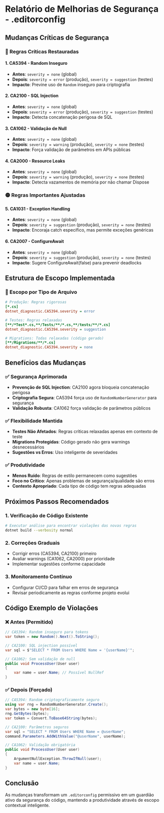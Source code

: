 # Relatório de Melhorias de Segurança - .editorconfig

## Mudanças Críticas de Segurança

### 🔴 Regras Críticas Restauradas

#### 1. **CA5394 - Random Inseguro**
- **Antes**: `severity = none` (global)
- **Depois**: `severity = error` (produção), `severity = suggestion` (testes)
- **Impacto**: Previne uso de `Random` inseguro para criptografia

#### 2. **CA2100 - SQL Injection**
- **Antes**: `severity = none` (global)
- **Depois**: `severity = error` (produção), `severity = suggestion` (testes)
- **Impacto**: Detecta concatenação perigosa de SQL

#### 3. **CA1062 - Validação de Null**
- **Antes**: `severity = none` (global)
- **Depois**: `severity = warning` (produção), `severity = none` (testes)
- **Impacto**: Força validação de parâmetros em APIs públicas

#### 4. **CA2000 - Resource Leaks**
- **Antes**: `severity = none` (global)
- **Depois**: `severity = warning` (produção), `severity = none` (testes)
- **Impacto**: Detecta vazamentos de memória por não chamar Dispose

### 🟡 Regras Importantes Ajustadas

#### 5. **CA1031 - Exception Handling**
- **Antes**: `severity = none` (global)
- **Depois**: `severity = suggestion` (produção), `severity = none` (testes)
- **Impacto**: Encoraja catch específico, mas permite exceções genéricas

#### 6. **CA2007 - ConfigureAwait**
- **Antes**: `severity = none` (global)
- **Depois**: `severity = suggestion` (produção), `severity = none` (testes)
- **Impacto**: Sugere ConfigureAwait(false) para prevenir deadlocks

## Estrutura de Escopo Implementada

### 📁 Escopo por Tipo de Arquivo

```ini
# Produção: Regras rigorosas
[*.cs]
dotnet_diagnostic.CA5394.severity = error

# Testes: Regras relaxadas
[**/*Test*.cs,**/Tests/**/*.cs,**/tests/**/*.cs]
dotnet_diagnostic.CA5394.severity = suggestion

# Migrations: Todas relaxadas (código gerado)
[**/Migrations/**/*.cs]
dotnet_diagnostic.CA5394.severity = none
```

## Benefícios das Mudanças

### ✅ Segurança Aprimorada
- **Prevenção de SQL Injection**: CA2100 agora bloqueia concatenação perigosa
- **Criptografia Segura**: CA5394 força uso de `RandomNumberGenerator` para segurança
- **Validação Robusta**: CA1062 força validação de parâmetros públicos

### ✅ Flexibilidade Mantida
- **Testes Não Afetados**: Regras críticas relaxadas apenas em contexto de teste
- **Migrations Protegidas**: Código gerado não gera warnings desnecessários
- **Sugestões vs Erros**: Uso inteligente de severidades

### ✅ Produtividade
- **Menos Ruído**: Regras de estilo permanecem como sugestões
- **Foco no Crítico**: Apenas problemas de segurança/qualidade são erros
- **Contexto Apropriado**: Cada tipo de código tem regras adequadas

## Próximos Passos Recomendados

### 1. **Verificação de Código Existente**
```bash
# Executar análise para encontrar violações das novas regras
dotnet build --verbosity normal
```

### 2. **Correções Graduais**
- Corrigir erros (CA5394, CA2100) primeiro
- Avaliar warnings (CA1062, CA2000) por prioridade
- Implementar sugestões conforme capacidade

### 3. **Monitoramento Contínuo**
- Configurar CI/CD para falhar em erros de segurança
- Revisar periodicamente as regras conforme projeto evolui

## Código Exemplo de Violações

### ❌ Antes (Permitido)
```csharp
// CA5394: Random inseguro para tokens
var token = new Random().Next().ToString();

// CA2100: SQL injection possível
var sql = $"SELECT * FROM Users WHERE Name = '{userName}'";

// CA1062: Sem validação de null
public void ProcessUser(User user) 
{
    var name = user.Name; // Possível NullRef
}
```

### ✅ Depois (Forçado)
```csharp
// CA5394: Random criptograficamente seguro
using var rng = RandomNumberGenerator.Create();
var bytes = new byte[16];
rng.GetBytes(bytes);
var token = Convert.ToBase64String(bytes);

// CA2100: Parâmetros seguros
var sql = "SELECT * FROM Users WHERE Name = @userName";
command.Parameters.AddWithValue("@userName", userName);

// CA1062: Validação obrigatória
public void ProcessUser(User user) 
{
    ArgumentNullException.ThrowIfNull(user);
    var name = user.Name;
}
```

## Conclusão

As mudanças transformam um `.editorconfig` permissivo em um guardião ativo da segurança do código, mantendo a produtividade através de escopo contextual inteligente.